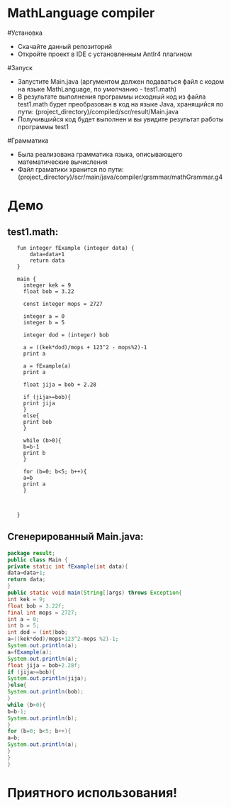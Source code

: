 # MathLanguage compiler

#Установка
  - Скачайте данный репозиторий
  - Откройте проект в IDE c установленным Antlr4 плагином
  
#Запуск
  - Запустите Main.java (аргументом должен подаваться файл с кодом на языке MathLanguage, по умолчанию - test1.math)
  - В результате выполнения программы исходный код из файла test1.math будет преобразован в код на языке Java, хранящийся по пути:
 (project_directory)/compiled/scr/result/Main.java
   - Получившийся код будет выполнен и вы увидите результат работы программы test1

#Грамматика
 - Была реализована грамматика языка, описывающего математические вычисления
 - Файл граматики хранится по пути: (project_directory)/scr/main/java/compiler/grammar/mathGrammar.g4

# Демо

## test1.math: 
```
   fun integer fExample (integer data) {
       data=data+1
       return data
   }
   
   main {
     integer kek = 9
     float bob = 3.22
   
     const integer mops = 2727
   
     integer a = 0
     integer b = 5
   
     integer dod = (integer) bob
   
     a = ((kek*dod)/mops + 123^2 - mops%2)-1
     print a
   
     a = fExample(a)
     print a
   
     float jija = bob + 2.28
   
     if (jija>=bob){
     print jija
     }
     else{
     print bob
     }
   
     while (b>0){
     b=b-1
     print b
     }
   
     for (b=0; b<5; b++){
     a=b
     print a
     }
   
   
   
   }
```
## Сгенерированный Main.java: 
```java
package result;
public class Main {
private static int fExample(int data){
data=data+1;
return data;
}
public static void main(String[]args) throws Exception{
int kek = 9;
float bob = 3.22f;
final int mops = 2727;
int a = 0;
int b = 5;
int dod = (int)bob;
a=((kek*dod)/mops+123^2-mops %2)-1;
System.out.println(a);
a=fExample(a);
System.out.println(a);
float jija = bob+2.28f;
if (jija>=bob){
System.out.println(jija);
}else{
System.out.println(bob);
}
while (b>0){
b=b-1;
System.out.println(b);
}
for (b=0; b<5; b++){
a=b;
System.out.println(a);
}
}
}


```

# Приятного использования!
